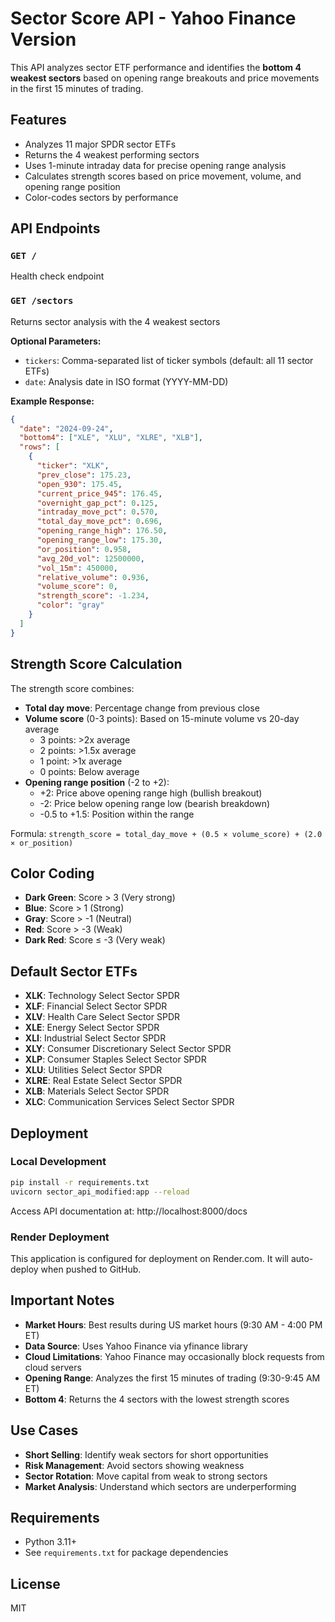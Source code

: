 # Sector Score API - Yahoo Finance Version

This API analyzes sector ETF performance and identifies the **bottom 4 weakest sectors** based on opening range breakouts and price movements in the first 15 minutes of trading.

## Features

- Analyzes 11 major SPDR sector ETFs
- Returns the 4 weakest performing sectors
- Uses 1-minute intraday data for precise opening range analysis
- Calculates strength scores based on price movement, volume, and opening range position
- Color-codes sectors by performance

## API Endpoints

### `GET /`
Health check endpoint

### `GET /sectors`
Returns sector analysis with the 4 weakest sectors

**Optional Parameters:**
- `tickers`: Comma-separated list of ticker symbols (default: all 11 sector ETFs)
- `date`: Analysis date in ISO format (YYYY-MM-DD)

**Example Response:**
```json
{
  "date": "2024-09-24",
  "bottom4": ["XLE", "XLU", "XLRE", "XLB"],
  "rows": [
    {
      "ticker": "XLK",
      "prev_close": 175.23,
      "open_930": 175.45,
      "current_price_945": 176.45,
      "overnight_gap_pct": 0.125,
      "intraday_move_pct": 0.570,
      "total_day_move_pct": 0.696,
      "opening_range_high": 176.50,
      "opening_range_low": 175.30,
      "or_position": 0.958,
      "avg_20d_vol": 12500000,
      "vol_15m": 450000,
      "relative_volume": 0.936,
      "volume_score": 0,
      "strength_score": -1.234,
      "color": "gray"
    }
  ]
}
```

## Strength Score Calculation

The strength score combines:
- **Total day move**: Percentage change from previous close
- **Volume score** (0-3 points): Based on 15-minute volume vs 20-day average
  - 3 points: >2x average
  - 2 points: >1.5x average  
  - 1 point: >1x average
  - 0 points: Below average
- **Opening range position** (-2 to +2):
  - +2: Price above opening range high (bullish breakout)
  - -2: Price below opening range low (bearish breakdown)
  - -0.5 to +1.5: Position within the range

Formula: `strength_score = total_day_move + (0.5 × volume_score) + (2.0 × or_position)`

## Color Coding

- **Dark Green**: Score > 3 (Very strong)
- **Blue**: Score > 1 (Strong)
- **Gray**: Score > -1 (Neutral)
- **Red**: Score > -3 (Weak)
- **Dark Red**: Score ≤ -3 (Very weak)

## Default Sector ETFs

- **XLK**: Technology Select Sector SPDR
- **XLF**: Financial Select Sector SPDR
- **XLV**: Health Care Select Sector SPDR
- **XLE**: Energy Select Sector SPDR
- **XLI**: Industrial Select Sector SPDR
- **XLY**: Consumer Discretionary Select Sector SPDR
- **XLP**: Consumer Staples Select Sector SPDR
- **XLU**: Utilities Select Sector SPDR
- **XLRE**: Real Estate Select Sector SPDR
- **XLB**: Materials Select Sector SPDR
- **XLC**: Communication Services Select Sector SPDR

## Deployment

### Local Development
```bash
pip install -r requirements.txt
uvicorn sector_api_modified:app --reload
```

Access API documentation at: http://localhost:8000/docs

### Render Deployment
This application is configured for deployment on Render.com. It will auto-deploy when pushed to GitHub.

## Important Notes

- **Market Hours**: Best results during US market hours (9:30 AM - 4:00 PM ET)
- **Data Source**: Uses Yahoo Finance via yfinance library
- **Cloud Limitations**: Yahoo Finance may occasionally block requests from cloud servers
- **Opening Range**: Analyzes the first 15 minutes of trading (9:30-9:45 AM ET)
- **Bottom 4**: Returns the 4 sectors with the lowest strength scores

## Use Cases

- **Short Selling**: Identify weak sectors for short opportunities
- **Risk Management**: Avoid sectors showing weakness
- **Sector Rotation**: Move capital from weak to strong sectors
- **Market Analysis**: Understand which sectors are underperforming

## Requirements

- Python 3.11+
- See `requirements.txt` for package dependencies

## License

MIT
